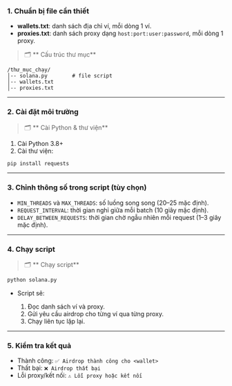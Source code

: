 ### **1. Chuẩn bị file cần thiết**

* **wallets.txt**: danh sách địa chỉ ví, mỗi dòng 1 ví.
* **proxies.txt**: danh sách proxy dạng `host:port:user:password`, mỗi dòng 1 proxy.

> 🗂 ** Cấu trúc thư mục**

```
/thư_mục_chạy/
│-- solana.py        # file script
│-- wallets.txt
│-- proxies.txt
```

---

### **2. Cài đặt môi trường**

> 🗂 ** Cài Python & thư viện**

1. Cài Python 3.8+
2. Cài thư viện:

```bash
pip install requests
```

---

### **3. Chỉnh thông số trong script (tùy chọn)**

* `MIN_THREADS` và `MAX_THREADS`: số luồng song song (20–25 mặc định).
* `REQUEST_INTERVAL`: thời gian nghỉ giữa mỗi batch (10 giây mặc định).
* `DELAY_BETWEEN_REQUESTS`: thời gian chờ ngẫu nhiên mỗi request (1–3 giây mặc định).

---

### **4. Chạy script**

> 🗂 ** Chạy script**

```bash
python solana.py
```

* Script sẽ:

  1. Đọc danh sách ví và proxy.
  2. Gửi yêu cầu airdrop cho từng ví qua từng proxy.
  3. Chạy liên tục lặp lại.

---

### **5. Kiểm tra kết quả**

* Thành công: `✅ Airdrop thành công cho <wallet>`
* Thất bại: `❌ Airdrop thất bại`
* Lỗi proxy/kết nối: `⚠️ Lỗi proxy hoặc kết nối`


